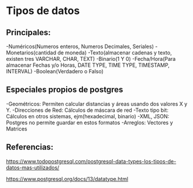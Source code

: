# Tipos de datos

## Principales:

  -Numéricos(Numeros enteros, Numeros Decimales, Seriales)
  -Monetarios(cantidad de moneda)
  -Texto(almacenar cadenas y texto, existen tres VARCHAR, CHAR, TEXT)
  -Binario(1 Y 0)
  -Fecha/Hora(Para almacenar Fechas y/o Horas, DATE TYPE, TIME TYPE, TIMESTAMP, INTERVAL)
  -Boolean(Verdadero o Falso)

## Especiales propios de postgres

  -Geométricos: Permiten calcular distancias y áreas usando dos valores X y Y.
  -Direcciones de Red: Cálculos de máscara de red
  -Texto tipo bit: Cálculos en otros sistemas, ejm(hexadecimal, binario)
  -XML, JSON: Postgres no permite guardar en estos formatos
  -Arreglos: Vectores y Matrices

## Referencias:

  https://www.todopostgresql.com/postgresql-data-types-los-tipos-de-datos-mas-utilizados/

  https://www.postgresql.org/docs/13/datatype.html